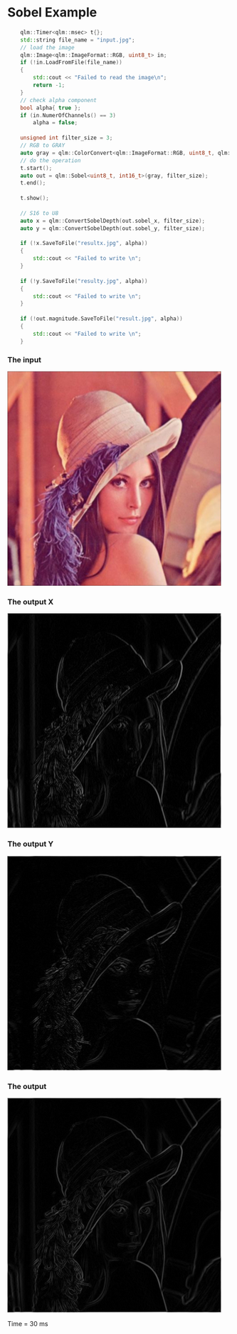 # Sobel Example

```c++
    qlm::Timer<qlm::msec> t{};
	std::string file_name = "input.jpg";
	// load the image
	qlm::Image<qlm::ImageFormat::RGB, uint8_t> in;
	if (!in.LoadFromFile(file_name))
	{
		std::cout << "Failed to read the image\n";
		return -1;
	}
	// check alpha component
	bool alpha{ true };
	if (in.NumerOfChannels() == 3)
		alpha = false;

	unsigned int filter_size = 3;
	// RGB to GRAY
	auto gray = qlm::ColorConvert<qlm::ImageFormat::RGB, uint8_t, qlm::ImageFormat::GRAY, uint8_t>(in);
	// do the operation
	t.start();
	auto out = qlm::Sobel<uint8_t, int16_t>(gray, filter_size);
	t.end();

	t.show();

	// S16 to U8
	auto x = qlm::ConvertSobelDepth(out.sobel_x, filter_size);
	auto y = qlm::ConvertSobelDepth(out.sobel_y, filter_size);

	if (!x.SaveToFile("resultx.jpg", alpha))
	{
		std::cout << "Failed to write \n";
	}

	if (!y.SaveToFile("resulty.jpg", alpha))
	{
		std::cout << "Failed to write \n";
	}

	if (!out.magnitude.SaveToFile("result.jpg", alpha))
	{
		std::cout << "Failed to write \n";
	}
```

### The input
![Input Image](input.jpg)
### The output X
![Input Image](resultx.jpg)
### The output Y
![Input Image](resulty.jpg)
### The output
![Input Image](result.jpg)

Time = 30 ms

